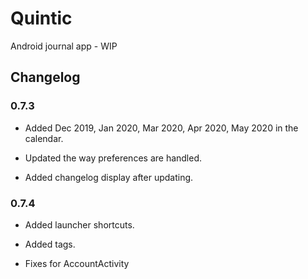 # Quintic
 
Android journal app - WIP

## Changelog

### 0.7.3

- Added Dec 2019, Jan 2020, Mar 2020, Apr 2020, May 2020 in the calendar.

- Updated the way preferences are handled.

- Added changelog display after updating.

### 0.7.4

- Added launcher shortcuts.

- Added tags.

- Fixes for AccountActivity
